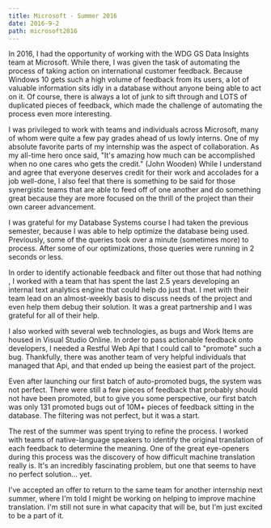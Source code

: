 ```yaml
---
title: Microsoft - Summer 2016
date: 2016-9-2
path: microsoft2016
---
```


In 2016, I had the opportunity of working with the WDG GS Data Insights team at Microsoft. While there, I was given the task of automating the process of taking action on international customer feedback. Because Windows 10 gets such a high volume of feedback from its users, a lot of valuable information sits idly in a database without anyone being able to act on it. Of course, there is always a lot of junk to sift through and LOTS of duplicated pieces of feedback, which made the challenge of automating the process even more interesting.

I was privileged to work with teams and individuals across Microsoft, many of whom were quite a few pay grades ahead of us lowly interns. One of my absolute favorite parts of my internship was the aspect of collaboration. As my all-time hero once said, "It's amazing how much can be accomplished when no one cares who gets the credit." (John Wooden) While I understand and agree that everyone deserves credit for their work and accolades for a job well-done, I also feel that there is something to be said for those synergistic teams that are able to feed off of one another and do something great because they are more focused on the thrill of the project than their own career advancement.

I was grateful for my Database Systems course I had taken the previous semester, because I was able to help optimize the database being used. Previously, some of the queries took over a minute (sometimes more) to process. After some of our optimizations, those queries were running in 2 seconds or less.

In order to identify actionable feedback and filter out those that had nothing , I worked with a team that has spent the last 2.5 years developing an internal text analytics engine that could help do just that. I met with their team lead on an almost-weekly basis to discuss needs of the project and even help them debug their solution. It was a great partnership and I was grateful for all of their help.

I also worked with several web technologies, as bugs and Work Items are housed in Visual Studio Online. In order to pass actionable feedback onto developers, I needed a Restful Web Api that I could call to "promote" such a bug. Thankfully, there was another team of very helpful individuals that managed that Api, and that ended up being the easiest part of the project.

Even after launching our first batch of auto-promoted bugs, the system was not perfect. There were still a few pieces of feedback that probably should not have been promoted, but to give you some perspective, our first batch was only 131 promoted bugs out of 10M+ pieces of feedback sitting in the database. The filtering was not perfect, but it was a start.

The rest of the summer was spent trying to refine the process. I worked with teams of native-language speakers to identify the original translation of each feedback to determine the meaning. One of the great eye-openers during this process was the discovery of how difficult machine translation really is. It's an incredibly fascinating problem, but one that seems to have no perfect solution... yet.

I've accepted an offer to return to the same team for another internship next summer, where I'm told I might be working on helping to improve machine translation. I'm still not sure in what capacity that will be, but I'm just excited to be a part of it.
